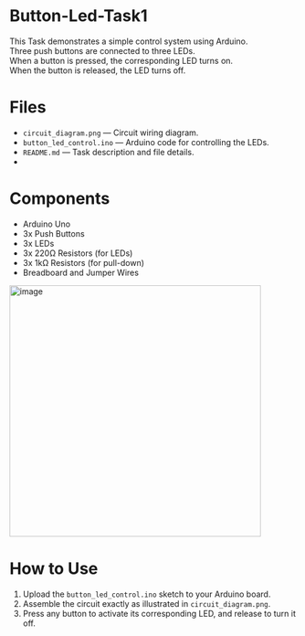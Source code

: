 # Button-Led-Task1

This Task demonstrates a simple control system using Arduino.  
Three push buttons are connected to three LEDs.  
When a button is pressed, the corresponding LED turns on.  
When the button is released, the LED turns off.

# Files
- `circuit_diagram.png` — Circuit wiring diagram.
- `button_led_control.ino` — Arduino code for controlling the LEDs.
- `README.md` — Task description and file details.
- 
# Components
- Arduino Uno
- 3x Push Buttons
- 3x LEDs
- 3x 220Ω Resistors (for LEDs)
- 3x 1kΩ Resistors (for pull-down)
- Breadboard and Jumper Wires

<img width="440" alt="image" src="https://github.com/user-attachments/assets/1e4de85c-a878-47d2-90ed-44c1644196d8" />

# How to Use

1. Upload the `button_led_control.ino` sketch to your Arduino board.
2. Assemble the circuit exactly as illustrated in `circuit_diagram.png`.
3. Press any button to activate its corresponding LED, and release to turn it off.
